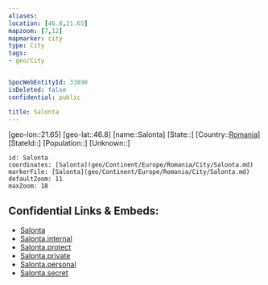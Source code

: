 ```yaml
---
aliases: 
location: [46.8,21.65]
mapzoom: [7,12] 
mapmarker: city 
type: City
tags:
- geo/City


SpocWebEntityId: 33890
isDeleted: false
confidential: public

title: Salonta
---
```

[geo-lon::21.65]
[geo-lat::46.8]
[name::Salonta]
[State::]
[Country::[Romania](geo/Continent/Europe/Romania.md)]
[StateId::]
[Population::]
[Unknown::]


```leaflet
id: Salonta
coordinates: [Salonta](geo/Continent/Europe/Romania/City/Salonta.md)
markerFile: [Salonta](geo/Continent/Europe/Romania/City/Salonta.md)
defaultZoom: 11 
maxZoom: 18
```


## Confidential Links & Embeds: 
- [Salonta](../../../../../../_public/geo/Continent/Europe/Romania/City/Salonta.md) 
- [Salonta.internal](../../../../../../_internal/geo/Continent/Europe/Romania/City/Salonta.internal.md) 
- [Salonta.protect](../../../../../../_protect/geo/Continent/Europe/Romania/City/Salonta.protect.md) 
- [Salonta.private](../../../../../../_private/geo/Continent/Europe/Romania/City/Salonta.private.md) 
- [Salonta.personal](../../../../../../_personal/geo/Continent/Europe/Romania/City/Salonta.personal.md) 
- [Salonta.secret](../../../../../../_secret/geo/Continent/Europe/Romania/City/Salonta.secret.md) 

